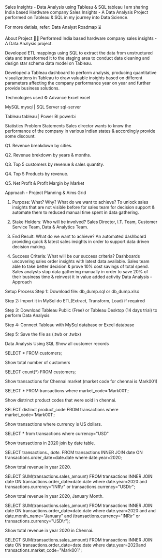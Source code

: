 Sales Insights - Data Analysis using Tableau & SQL tableau
I am sharing India based Hardware company Sales Insights - A Data Analysis Project performed on Tableau & SQL in my journey into Data Science.

For more detials, refer: Data Analyst Roadmap ⌛

About Project 👨‍💻
Performed India based hardware company sales insights - A Data Analysis project.

Developed ETL mappings using SQL to extract the data from unstructured data and transformed it to the staging area to conduct data cleaning and design star schema data model on Tableau.

Developed a Tableau dashboard to perform analysis, producing quantitative visualizations in Tableau to draw valuable insights based on different parameters affecting the company performance year on year and further provide business solutions.

Technologies used ⚙️
Advance Excel excel

MySQL mysql | SQL Server sql-server

Tableau tableau | Power BI powerbi

Statistics 
Problem Statements
Sales director wants to know the performance of the company in various Indian states & accordingly provide some discount.

Q1. Revenue breakdown by cities.

Q2. Revenue brekdown by years & months.

Q3. Top 5 customers by revenue & sales quantity.

Q4. Top 5 Products by revenue.

Q5. Net Profit & Profit Margin by Market

Approach - Project Planning & Aims Grid
1. Purpose: What? Why? What do we want to achieve?
To unlock sales insights that are not visible before for sales team for decision support & automate them to reduced manual time spent in data gathering.

2. Stake Holders: Who will be involved?
Sales Director,
I.T. Team,
Customer Service Team,
Data & Analytics Team.
3. End Result: What do we want to achieve?
An automated dashboard providing quick & latest sales insights in order to support data driven decision making.

4. Success Criteria: What will be our success criteria?
Dashboards uncovering sales order insights with latest data available.
Sales team able to take better decision & prove 10% cost savings of total spend.
Sales analysts stop data gathering manually in order to save 20% of their business time & reinvest it in value added activity
Data Analysis - Approach


Setup Process
Step 1: Download file: db_dump.sql or db_dump.xlsx

Step 2: Import it in MySql do ETL(Extract, Transform, Load) if required

Step 3: Download Tableau Public (Free) or Tableau Desktop (14 days trial) to perform Data Analysis

Step 4: Connect Tableau with MySql database or Excel database

Step 5: Save the file as (.twb or .twbx)

Data Analysis Using SQL
Show all customer records

SELECT * FROM customers;

Show total number of customers

SELECT count(*) FROM customers;

Show transactions for Chennai market (market code for chennai is Mark001)

SELECT * FROM transactions where market_code='Mark001';

Show distrinct product codes that were sold in chennai.

SELECT distinct product_code FROM transactions where market_code='Mark001';

Show transactions where currency is US dollars.

SELECT * from transactions where currency="USD"

Show transactions in 2020 join by date table.

SELECT transactions.*, date.* FROM transactions INNER JOIN date ON transactions.order_date=date.date where date.year=2020;

Show total revenue in year 2020.

SELECT SUM(transactions.sales_amount) FROM transactions INNER JOIN date ON transactions.order_date=date.date where date.year=2020 and transactions.currency="INR\r" or transactions.currency="USD\r";

Show total revenue in year 2020, January Month.

SELECT SUM(transactions.sales_amount) FROM transactions INNER JOIN date ON transactions.order_date=date.date where date.year=2020 and and date.month_name="January" and (transactions.currency="INR\r" or transactions.currency="USD\r");

Show total revenue in year 2020 in Chennai.

SELECT SUM(transactions.sales_amount) FROM transactions INNER JOIN date ON transactions.order_date=date.date where date.year=2020and transactions.market_code="Mark001";
